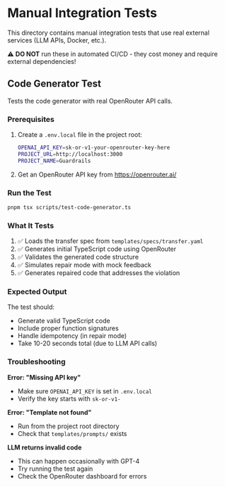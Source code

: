 # Manual Integration Tests

This directory contains manual integration tests that use real external services (LLM APIs, Docker, etc.).

⚠️ **DO NOT** run these in automated CI/CD - they cost money and require external dependencies!

## Code Generator Test

Tests the code generator with real OpenRouter API calls.

### Prerequisites

1. Create a `.env.local` file in the project root:
   ```bash
   OPENAI_API_KEY=sk-or-v1-your-openrouter-key-here
   PROJECT_URL=http://localhost:3000
   PROJECT_NAME=Guardrails
   ```

2. Get an OpenRouter API key from https://openrouter.ai/

### Run the Test

```bash
pnpm tsx scripts/test-code-generator.ts
```

### What It Tests

1. ✅ Loads the transfer spec from `templates/specs/transfer.yaml`
2. ✅ Generates initial TypeScript code using OpenRouter
3. ✅ Validates the generated code structure
4. ✅ Simulates repair mode with mock feedback
5. ✅ Generates repaired code that addresses the violation

### Expected Output

The test should:
- Generate valid TypeScript code
- Include proper function signatures
- Handle idempotency (in repair mode)
- Take 10-20 seconds total (due to LLM API calls)

### Troubleshooting

**Error: "Missing API key"**
- Make sure `OPENAI_API_KEY` is set in `.env.local`
- Verify the key starts with `sk-or-v1-`

**Error: "Template not found"**
- Run from the project root directory
- Check that `templates/prompts/` exists

**LLM returns invalid code**
- This can happen occasionally with GPT-4
- Try running the test again
- Check the OpenRouter dashboard for errors
